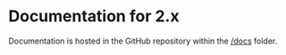 # Documentation for 2.x

Documentation is hosted in the GitHub repository within the [/docs](https://github.com/ember-intl/ember-intl/tree/2.x/docs) folder.